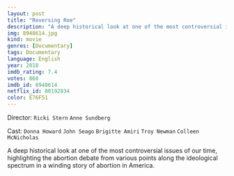 ```yaml
---
layout: post
title: "Reversing Roe"
description: "A deep historical look at one of the most controversial issues of our time, highlighting the abortion debate from various points along the ideological spectrum in a winding story of abortion in America..."
img: 8948614.jpg
kind: movie
genres: [Documentary]
tags: Documentary 
language: English
year: 2018
imdb_rating: 7.4
votes: 868
imdb_id: 8948614
netflix_id: 80192834
color: E76F51
---
```

Director: `Ricki Stern` `Anne Sundberg`  

Cast: `Donna Howard` `John Seago` `Brigitte Amiri` `Troy Newman` `Colleen McNicholas` 

A deep historical look at one of the most controversial issues of our time, highlighting the abortion debate from various points along the ideological spectrum in a winding story of abortion in America.